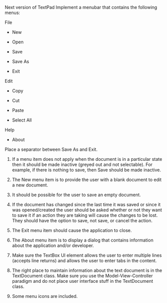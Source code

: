 Next version of TextPad
Implement a menubar that contains the following menus:

File

- New

- Open

- Save

- Save As

- Exit

Edit 

- Copy

- Cut

- Paste

- Select All

Help

- About

Place a separator between Save As and Exit.

1. If a menu item does not apply when the document is in a particular state then it should be made inactive (greyed out and not selectable). For example, if there is nothing to save, then Save should be made inactive. 

2. The New menu item is to provide the user with a blank document to edit a new document.

3. It should be possible for the user to save an empty document.

4. If the document has changed since the last time it was saved or since it was opened/created the user should be asked whether or not they want to save it if an action they are taking will cause the changes to be lost. They should have the option to save, not save, or cancel the action.

5. The Exit menu item should cause the application to close.

6. The About menu item is to display a dialog that contains information about the application and/or developer.

7. Make sure the TextBox UI element allows the user to enter multiple lines (accepts line returns) and allows the user to enter tabs in the content.

8. The right place to maintain information about the text document is in the TextDocument class. Make sure you use the Model-View-Controller paradigm and do not place user interface stuff in the TextDocument class.

9. Some menu icons are included.
